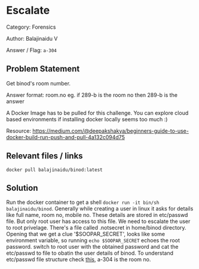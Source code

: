 # **Escalate**

Category: Forensics

Author: Balajinaidu V

Answer / Flag: `a-304`

## Problem Statement

Get binod's room number.

Answer format: room.no eg. if 289-b is the room no then 289-b is the answer

A Docker Image has to be pulled for this challenge. You can explore cloud based environments if installing docker locally seems too much :)

Resource: https://medium.com/@deepakshakya/beginners-guide-to-use-docker-build-run-push-and-pull-4a132c094d75


## Relevant files / links

`docker pull balajinaidu/binod:latest`


## Solution

Run the docker container to get a shell `docker run -it bin/sh balajinaidu/binod`. Generally while creating a user in linux it asks for details like full name, room no, mobile no. These details are stored in etc/passwd file. But only root user has access to this file. We need to escalate the user to root privelage. There's a file called .notsecret in home/binod directory. Opening that we get a clue '$SOOPAR_SECRET', looks like some environment variable, so running `echo $SOOPAR_SECRET` echoes the root password. switch to root user with the obtained password and cat the etc/passwd to file to obatin the user details of binod. To understand etc/passwd file structure check [this](https://linuxize.com/post/etc-passwd-file/), a-304 is the room no.
